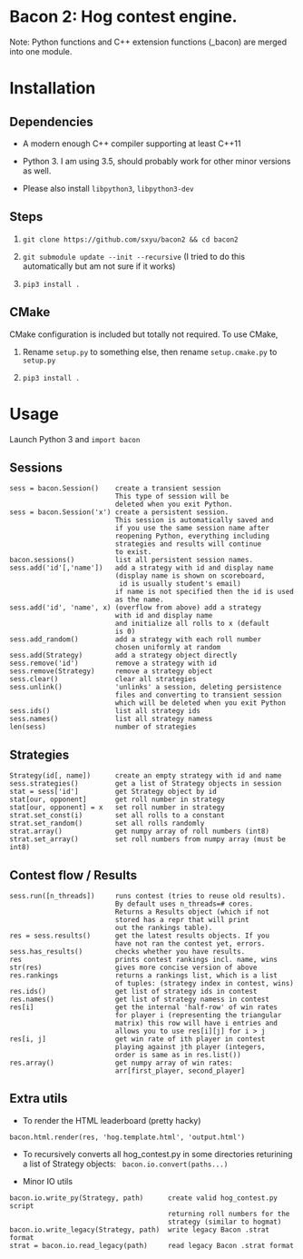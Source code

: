 # Bacon 2: Hog contest engine.

Note: Python functions and C++ extension functions (_bacon)
are merged into one module.

# Installation

## Dependencies

- A modern enough C++ compiler supporting at least C++11

- Python 3. I am using 3.5, should probably work for other minor versions as well.

 - Please also install `libpython3`, `libpython3-dev`

## Steps

1. `git clone https://github.com/sxyu/bacon2 && cd bacon2`

2. `git submodule update --init --recursive`
     (I tried to do this automatically but am not sure if it works)

3. `pip3 install .`

## CMake

CMake configuration is included but totally not required. To use CMake,

1. Rename `setup.py` to something else, then rename `setup.cmake.py` to `setup.py`

2. `pip3 install .`

# Usage

Launch Python 3 and `import bacon`

## Sessions

```
sess = bacon.Session()    create a transient session
                          This type of session will be
                          deleted when you exit Python.
sess = bacon.Session('x') create a persistent session.
                          This session is automatically saved and
                          if you use the same session name after
                          reopening Python, everything including
                          strategies and results will continue
                          to exist.
bacon.sessions()          list all persistent session names.
sess.add('id'[,'name'])   add a strategy with id and display name
                          (display name is shown on scoreboard,
                           id is usually student's email)
                          if name is not specified then the id is used
                          as the name.
sess.add('id', 'name', x) (overflow from above) add a strategy
                          with id and display name
                          and initialize all rolls to x (default
                          is 0)
sess.add_random()         add a strategy with each roll number
                          chosen uniformly at random
sess.add(Strategy)        add a strategy object directly
sess.remove('id')         remove a strategy with id
sess.remove(Strategy)     remove a strategy object
sess.clear()              clear all strategies
sess.unlink()             'unlinks' a session, deleting persistence
                          files and converting to transient session
                          which will be deleted when you exit Python
sess.ids()                list all strategy ids
sess.names()              list all strategy namess
len(sess)                 number of strategies
```

## Strategies

```
Strategy(id[, name])      create an empty strategy with id and name
sess.strategies()         get a list of Strategy objects in session
stat = sess['id']         get Strategy object by id
stat[our, opponent]       get roll number in strategy
stat[our, opponent] = x   set roll number in strategy
strat.set_const(i)        set all rolls to a constant
strat.set_random()        set all rolls randomly
strat.array()             get numpy array of roll numbers (int8)
strat.set_array()         set roll numbers from numpy array (must be int8)
```

## Contest flow / Results

```
sess.run([n_threads])     runs contest (tries to reuse old results).
                          By default uses n_threads=# cores.
                          Returns a Results object (which if not
                          stored has a repr that will print
                          out the rankings table).
res = sess.results()      get the latest results objects. If you
                          have not ran the contest yet, errors.
sess.has_results()        checks whether you have results.
res                       prints contest rankings incl. name, wins
str(res)                  gives more concise version of above
res.rankings              returns a rankings list, which is a list
                          of tuples: (strategy index in contest, wins)
res.ids()                 get list of strategy ids in contest
res.names()               get list of strategy namess in contest
res[i]                    get the internal 'half-row' of win rates
                          for player i (representing the triangular
                          matrix) this row will have i entries and
                          allows you to use res[i][j] for i > j
res[i, j]                 get win rate of ith player in contest
                          playing against jth player (integers,
                          order is same as in res.list())
res.array()               get numpy array of win rates:
                          arr[first_player, second_player]
```

## Extra utils

* To render the HTML leaderboard (pretty hacky)

`bacon.html.render(res, 'hog.template.html', 'output.html')`

* To recursively converts all hog_contest.py in some directories returining a list of Strategy objects:
` bacon.io.convert(paths...)`

* Minor IO utils
```
bacon.io.write_py(Strategy, path)      create valid hog_contest.py script
                                       returning roll numbers for the
                                       strategy (similar to hogmat)
bacon.io.write_legacy(Strategy, path)  write legacy Bacon .strat format
strat = bacon.io.read_legacy(path)     read legacy Bacon .strat format
```
